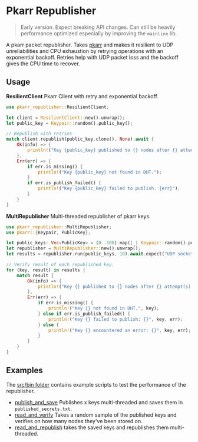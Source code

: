 # Pkarr Republisher

> Early version. Expect breaking API changes. Can still be heavily performance optimized especially by improving the `mainline` lib.

A pkarr packet republisher. Takes [pkarr](https://github.com/pubky/pkarr) and makes it resilient to UDP unreliabilities and CPU exhaustion
by retrying operations with an exponential backoff. Retries help with UDP packet loss and the backoff gives the CPU time to recover.

## Usage

**ResilientClient** Pkarr Client with retry and exponential backoff.

```rust
use pkarr_republisher::ResilientClient;

let client = ResilientClient::new().unwrap();
let public_key = Keypair::random().public_key();

// Republish with retries
match client.republish(public_key.clone(), None).await {
    Ok(info) => {
        println!("Key {public_key} published to {} nodes after {} attempt(s).", info.published_nodes_count, info.attempts_needed);    
    },
    Err(err) => {
        if err.is_missing() {
            println!("Key {public_key} not found in DHT.");
        }
        if err.is_publish_failed() {
            println!("Key {public_key} failed to publish. {err}");
        }
    }
}
```

**MultiRepublisher** Multi-threaded republisher of pkarr keys.

```rust
use pkarr_republisher::MultiRepublisher;
use pkarr::{Keypair, PublicKey};

let public_keys: Vec<PublicKey> = (0..100).map(|_| Keypair::random().public_key()).collect();
let republisher = MultiRepublisher::new().unwrap();
let results = republisher.run(public_keys, 10).await.expect("UDP socket build infalliable");

// Verify result of each republished key.
for (key, result) in results {
    match result {
        Ok(info) => {
            println!("Key {} published to {} nodes after {} attempt(s).", key, info.published_nodes_count, info.attempts_needed);
        },
        Err(err) => {
            if err.is_missing() {
                println!("Key {} not found in DHT.", key);
            } else if err.is_publish_failed() {
                println!("Key {} failed to publish: {}", key, err);
            } else {
                println!("Key {} encountered an error: {}", key, err);
            }
        }
    }
}
```

## Examples

The [src/bin folder](./src/bin) contains example scripts to test the performance of the republisher.

- [publish_and_save](./src/bin/publish_and_save.rs) Publishes x keys multi-threaded and saves them in `published_secrets.txt`.
- [read_and_verify](./src/bin/read_and_verify.rs) Takes a random sample of the published keys and verifies on how many nodes they've been stored on.
- [read_and_republish](./src/bin/read_and_republish.rs) takes the saved keys and republishes them multi-threaded.